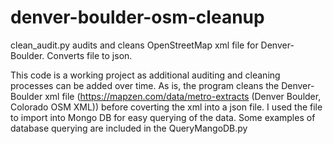 # denver-boulder-osm-cleanup
clean_audit.py audits and cleans OpenStreetMap xml file for Denver-Boulder. Converts file to json. 

This code is a working project as additional auditing and cleaning processes can be added over time. 
As is, the program cleans the Denver-Boulder xml file (https://mapzen.com/data/metro-extracts (Denver Boulder, Colorado OSM XML))
before coverting the xml into a json file. I used the file to import into Mongo DB for easy querying of the data. Some examples of database querying are included in the QueryMangoDB.py


